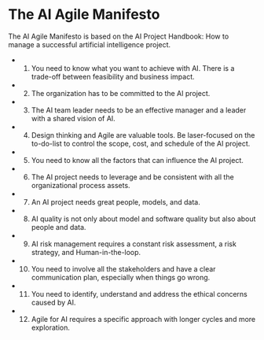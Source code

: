 # The AI Agile Manifesto

The AI Agile Manifesto is based on the AI Project Handbook: How to manage a successful artificial intelligence project.


* 1. You need to know what you want to achieve with AI. There is a trade-off between feasibility and business impact.
* 2. The organization has to be committed to the AI project.
* 3. The AI team leader needs to be an effective manager and a leader with a shared vision of AI.
* 4. Design thinking and Agile are valuable tools. Be laser-focused on the to-do-list to control the scope, cost, and schedule of the AI project.
* 5. You need to know all the factors that can influence the AI project.
* 6. The AI project needs to leverage and be consistent with all the organizational process assets.
* 7. An AI project needs great people, models, and data.
* 8. AI quality is not only about model and software quality but also about people and data.
* 9. AI risk management requires a constant risk assessment, a risk strategy, and Human-in-the-loop.
* 10. You need to involve all the stakeholders and have a clear communication plan, especially when things go wrong.
* 11. You need to identify, understand and address the ethical concerns caused by AI.
* 12. Agile for AI requires a specific approach with longer cycles and more exploration.    
